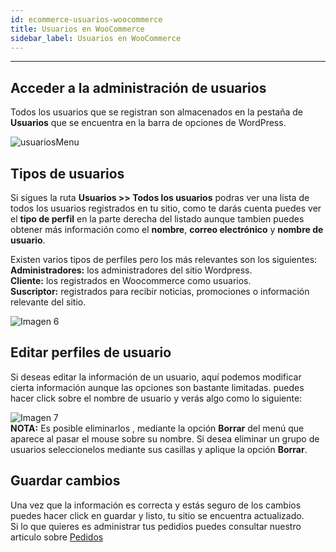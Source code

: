 ```yaml
---
id: ecommerce-usuarios-woocommerce
title: Usuarios en WooCommerce
sidebar_label: Usuarios en WooCommerce
---
```

***  
## Acceder a la administración de usuarios
Todos los usuarios que se registran son almacenados en la pestaña de **Usuarios** que se encuentra en la barra de opciones de WordPress.  

![usuariosMenu](https://static.conektica.com/static/img/UsuariosWoocommerce/usuariosMenu.png)  

## Tipos de usuarios

Si sigues la ruta **Usuarios >> Todos los usuarios** podras ver una lista de todos los usuarios registrados en tu sitio, como te darás cuenta puedes ver el **tipo de perfil** en la parte derecha del listado aunque tambien puedes obtener más información como el **nombre**, **correo electrónico** y **nombre de usuario**.   

Existen varios tipos de perfiles pero los más relevantes son los siguientes:  
**Administradores:** los administradores del sitio Wordpress.  
**Cliente:** los registrados en Woocommerce como usuarios.  
**Suscriptor:** registrados para recibir noticias, promociones o información relevante del sitio.   

![Imagen 6](https://static.conektica.com/static/img//PedidosUsuarios/Imagen6.png?raw=true)

## Editar perfiles de usuario

Si deseas editar la información de un usuario, aquí podemos modificar cierta información aunque las opciones son bastante limitadas.  puedes hacer click sobre el nombre de usuario y verás algo como lo siguiente:

![Imagen 7](https://static.conektica.com/static/img/PedidosUsuarios/Imagen7.png?raw=true)  
 **NOTA:** Es posible eliminarlos , mediante la opción **Borrar** del menú que aparece al pasar el mouse sobre su nombre. Si desea eliminar un grupo de usuarios seleccionelos mediante sus casillas y aplique la opción **Borrar**. 

## Guardar cambios
 Una vez que la información es correcta y estás seguro de los cambios puedes hacer click en guardar y listo, tu sitio se encuentra actualizado.  
 Si lo que quieres es administrar tus pedidios puedes consultar nuestro articulo sobre [Pedidos](/docs/ecommerce-pedidos-woocommerce)





